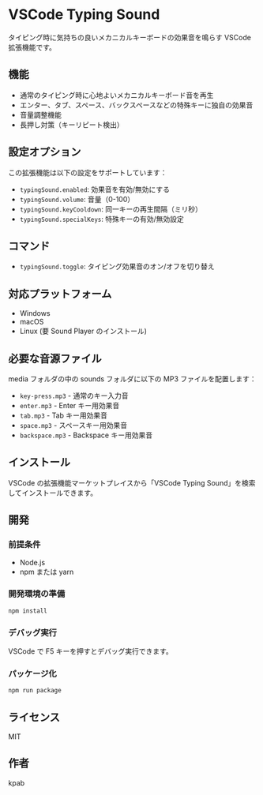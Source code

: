 # VSCode Typing Sound

タイピング時に気持ちの良いメカニカルキーボードの効果音を鳴らす VSCode 拡張機能です。

## 機能

- 通常のタイピング時に心地よいメカニカルキーボード音を再生
- エンター、タブ、スペース、バックスペースなどの特殊キーに独自の効果音
- 音量調整機能
- 長押し対策（キーリピート検出）

## 設定オプション

この拡張機能は以下の設定をサポートしています：

- `typingSound.enabled`: 効果音を有効/無効にする
- `typingSound.volume`: 音量（0-100）
- `typingSound.keyCooldown`: 同一キーの再生間隔（ミリ秒）
- `typingSound.specialKeys`: 特殊キーの有効/無効設定

## コマンド

- `typingSound.toggle`: タイピング効果音のオン/オフを切り替え

## 対応プラットフォーム

- Windows
- macOS
- Linux (要 Sound Player のインストール)

## 必要な音源ファイル

media フォルダの中の sounds フォルダに以下の MP3 ファイルを配置します：

- `key-press.mp3` - 通常のキー入力音
- `enter.mp3` - Enter キー用効果音
- `tab.mp3` - Tab キー用効果音
- `space.mp3` - スペースキー用効果音
- `backspace.mp3` - Backspace キー用効果音

## インストール

VSCode の拡張機能マーケットプレイスから「VSCode Typing Sound」を検索してインストールできます。

## 開発

### 前提条件

- Node.js
- npm または yarn

### 開発環境の準備

```bash
npm install
```

### デバッグ実行

VSCode で F5 キーを押すとデバッグ実行できます。

### パッケージ化

```bash
npm run package
```

## ライセンス

MIT

## 作者

kpab
